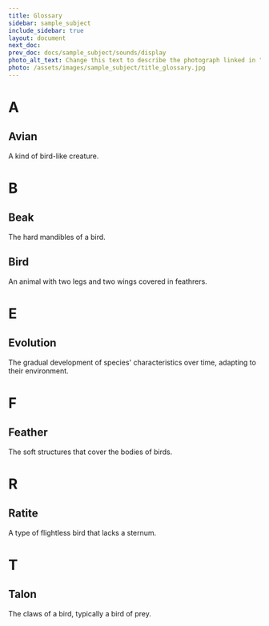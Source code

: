 ```yaml
---
title: Glossary
sidebar: sample_subject
include_sidebar: true
layout: document
next_doc: 
prev_doc: docs/sample_subject/sounds/display
photo_alt_text: Change this text to describe the photograph linked in "photo".
photo: /assets/images/sample_subject/title_glossary.jpg
---
```


# A

## Avian

A kind of bird-like creature.

# B

## Beak

The hard mandibles of a bird.

## Bird

An animal with two legs and two wings covered in feathrers.

# E

## Evolution

The gradual development of species' characteristics over time, adapting to their environment.

# F

## Feather

The soft structures that cover the bodies of birds.

# R

## Ratite

A type of flightless bird that lacks a sternum.

# T

## Talon

The claws of a bird, typically a bird of prey.

